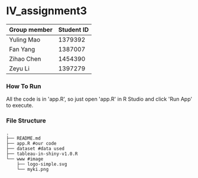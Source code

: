 # IV_assignment3

| Group member | Student ID |
| ------------ | ---------- |
| Yuling Mao   | 1379392    |
| Fan Yang     | 1387007    |
| Zihao Chen   | 1454390    |
| Zeyu Li      | 1397279    |

### How To Run

All the code is in 'app.R', so just open 'app.R' in R Studio and click 'Run App' to execute.

### File Structure

```
.
├── README.md 
├── app.R #our code
├── dataset #data used
├── tableau-in-shiny-v1.0.R
└── www #image
    ├── logo-simple.svg
    └── myki.png

```
